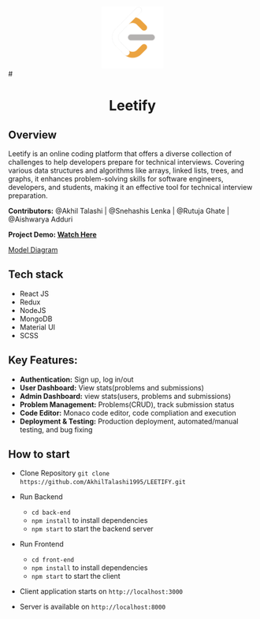 <div align="center">
<img src="/front-end/public/logo-main.png" width="125px" />
</div>
# <H1 align="center">Leetify</H1>

## Overview
Leetify is an online coding platform that offers a diverse collection of challenges to help developers prepare for technical interviews. Covering various data structures and algorithms like arrays, linked lists, trees, and graphs, it enhances problem-solving skills for software engineers, developers, and students, making it an effective tool for technical interview preparation.

**Contributors:** @Akhil Talashi | @Snehashis Lenka | @Rutuja Ghate | @Aishwarya Adduri

**Project Demo: [Watch Here](https://www.youtube.com/watch?v=2YP86XvqiwE&t=8s)**

[Model Diagram](https://github.com/AkhilTalashi1995/LEETIFY/blob/main/modelDiag.jpeg)

## Tech stack

 - React JS
 - Redux
 - NodeJS
 - MongoDB
 - Material UI
 - SCSS

## Key Features:

- **Authentication:** Sign up, log in/out
- **User Dashboard:** View stats(problems and submissions)
- **Admin Dashboard:** view stats(users, problems and submissions)
- **Problem Management:** Problems(CRUD), track submission status
- **Code Editor:** Monaco code editor, code compliation and execution
- **Deployment & Testing:** Production deployment, automated/manual testing, and bug fixing

## How to start

- Clone Repository ```git clone https://github.com/AkhilTalashi1995/LEETIFY.git```
  
- Run Backend
  - ```cd back-end``` 
  - ```npm install``` to install dependencies
  - ```npm start``` to start the backend server

- Run Frontend
  - ```cd front-end``` 
  - ```npm install``` to install dependencies
  - ```npm start``` to start the client

- Client application starts on ```http://localhost:3000```

- Server is available on ```http://localhost:8000```








